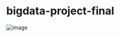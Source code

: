 # bigdata-project-final
![image](https://github.com/yykim1010/bigdata-project-final/assets/122662905/6cd5dc10-05e4-4a47-ac9c-7685565c3092)
